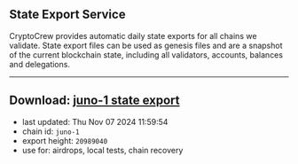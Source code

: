 ## State Export Service
CryptoCrew provides automatic daily state exports for all chains we validate. State export files can be used as genesis files and are a snapshot of the current blockchain state, including all validators, accounts, balances and delegations.

---
**Download: [juno-1 state export](https://dl-eu2.ccvalidators.com/SERVICE/juno/juno-1_export_20989040.json)**
---

- last updated: Thu Nov 07 2024 11:59:54
- chain id: `juno-1`
- export height: `20989040`
- use for: airdrops, local tests, chain recovery

